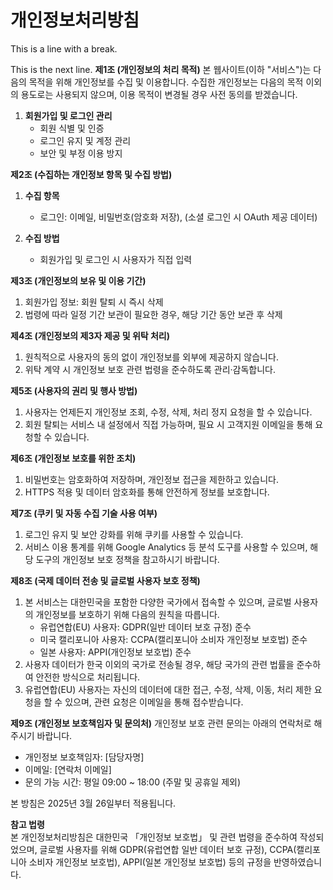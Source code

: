 # 개인정보처리방침
  This is a line with a break.  


  
  This is the next line.
**제1조 (개인정보의 처리 목적)**
본 웹사이트(이하 "서비스")는 다음의 목적을 위해 개인정보를 수집 및 이용합니다. 수집한 개인정보는 다음의 목적 이외의 용도로는 사용되지 않으며, 이용 목적이 변경될 경우 사전 동의를 받겠습니다.

1. **회원가입 및 로그인 관리**  
   - 회원 식별 및 인증
   - 로그인 유지 및 계정 관리
   - 보안 및 부정 이용 방지

**제2조 (수집하는 개인정보 항목 및 수집 방법)**
1. **수집 항목**  
   - 로그인: 이메일, 비밀번호(암호화 저장), (소셜 로그인 시 OAuth 제공 데이터)

2. **수집 방법**  
   - 회원가입 및 로그인 시 사용자가 직접 입력

**제3조 (개인정보의 보유 및 이용 기간)**
1. 회원가입 정보: 회원 탈퇴 시 즉시 삭제
2. 법령에 따라 일정 기간 보관이 필요한 경우, 해당 기간 동안 보관 후 삭제

**제4조 (개인정보의 제3자 제공 및 위탁 처리)**
1. 원칙적으로 사용자의 동의 없이 개인정보를 외부에 제공하지 않습니다.
2. 위탁 계약 시 개인정보 보호 관련 법령을 준수하도록 관리·감독합니다.

**제5조 (사용자의 권리 및 행사 방법)**
1. 사용자는 언제든지 개인정보 조회, 수정, 삭제, 처리 정지 요청을 할 수 있습니다.
2. 회원 탈퇴는 서비스 내 설정에서 직접 가능하며, 필요 시 고객지원 이메일을 통해 요청할 수 있습니다.

**제6조 (개인정보 보호를 위한 조치)**
1. 비밀번호는 암호화하여 저장하며, 개인정보 접근을 제한하고 있습니다.
2. HTTPS 적용 및 데이터 암호화를 통해 안전하게 정보를 보호합니다.

**제7조 (쿠키 및 자동 수집 기술 사용 여부)**
1. 로그인 유지 및 보안 강화를 위해 쿠키를 사용할 수 있습니다.
2. 서비스 이용 통계를 위해 Google Analytics 등 분석 도구를 사용할 수 있으며, 해당 도구의 개인정보 보호 정책을 참고하시기 바랍니다.

**제8조 (국제 데이터 전송 및 글로벌 사용자 보호 정책)**
1. 본 서비스는 대한민국을 포함한 다양한 국가에서 접속할 수 있으며, 글로벌 사용자의 개인정보를 보호하기 위해 다음의 원칙을 따릅니다.
   - 유럽연합(EU) 사용자: GDPR(일반 데이터 보호 규정) 준수
   - 미국 캘리포니아 사용자: CCPA(캘리포니아 소비자 개인정보 보호법) 준수
   - 일본 사용자: APPI(개인정보 보호법) 준수
2. 사용자 데이터가 한국 이외의 국가로 전송될 경우, 해당 국가의 관련 법률을 준수하여 안전한 방식으로 처리됩니다.
3. 유럽연합(EU) 사용자는 자신의 데이터에 대한 접근, 수정, 삭제, 이동, 처리 제한 요청을 할 수 있으며, 관련 요청은 이메일을 통해 접수받습니다.

**제9조 (개인정보 보호책임자 및 문의처)**
개인정보 보호 관련 문의는 아래의 연락처로 해주시기 바랍니다.

- 개인정보 보호책임자: [담당자명]
- 이메일: [연락처 이메일]
- 문의 가능 시간: 평일 09:00 ~ 18:00 (주말 및 공휴일 제외)

본 방침은 2025년 3월 26일부터 적용됩니다.

**참고 법령**  
본 개인정보처리방침은 대한민국 「개인정보 보호법」 및 관련 법령을 준수하여 작성되었으며, 글로벌 사용자를 위해 GDPR(유럽연합 일반 데이터 보호 규정), CCPA(캘리포니아 소비자 개인정보 보호법), APPI(일본 개인정보 보호법) 등의 규정을 반영하였습니다.


